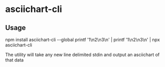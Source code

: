 # asciichart-cli

## Usage

npm install asciichart-cli --global printf '1\n2\n3\n' |
printf '1\n2\n3\n' | npx asciichart-cli

The utility will take any new line delimited stdin and output an asciichart of that data
